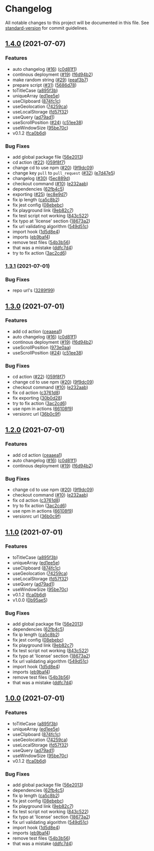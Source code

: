 # Changelog

All notable changes to this project will be documented in this file. See [standard-version](https://github.com/conventional-changelog/standard-version) for commit guidelines.

## [1.4.0](https://github.com/rhymojs/rhymojs/compare/v0.1.1...v1.4.0) (2021-07-07)


### Features

* auto changelog ([#16](https://github.com/xeptao/rhymojs/issues/16)) ([c0d81f1](https://github.com/rhymojs/rhymojs/commits/c0d81f15403703f1d818c2db7b3f6df36a61c630))
* continous deployment ([#19](https://github.com/xeptao/rhymojs/issues/19)) ([f6d94b2](https://github.com/rhymojs/rhymojs/commits/f6d94b29b7ad75c58469d2c7eab153cacd8e105d))
* make random string ([#29](https://github.com/xeptao/rhymojs/issues/29)) ([eeaf3b7](https://github.com/rhymojs/rhymojs/commits/eeaf3b77e6299bbab0b2ed83d5ef013762a4bc7d))
* prepare script ([#31](https://github.com/xeptao/rhymojs/issues/31)) ([5686d78](https://github.com/rhymojs/rhymojs/commits/5686d78b1224e2e67d89086f5851299a6b04e3d3))
* toTitleCase ([a895f3b](https://github.com/rhymojs/rhymojs/commits/a895f3be481895dd4d75ac47b253fa8337573bb9))
* uniqueArray ([ed1ee5e](https://github.com/rhymojs/rhymojs/commits/ed1ee5eac7e01590e4b8cbda474dc65c4cf4e959))
* useClipboard ([874fc1c](https://github.com/rhymojs/rhymojs/commits/874fc1c19d5859c5ceb3e472e5e0189f105a90a0))
* useGeolocation ([74259ca](https://github.com/rhymojs/rhymojs/commits/74259ca2f9310c09bd021b80df3fe997cbe5bdb0))
* useLocalStorage ([fd57f32](https://github.com/rhymojs/rhymojs/commits/fd57f323c4ee36218c280c7b4a4840ad0b2afab6))
* useQuery ([ad79ad1](https://github.com/rhymojs/rhymojs/commits/ad79ad1276e5b05a25deb111cac2e04bb909153c))
* useScrollPosition ([#24](https://github.com/xeptao/rhymojs/issues/24)) ([c51ee38](https://github.com/rhymojs/rhymojs/commits/c51ee386c30a9803f94618ac92b9382d8c6918be))
* useWindowSize ([95be70c](https://github.com/rhymojs/rhymojs/commits/95be70ce06fd6819976388850c92cc31d8d80fd0))
* v0.1.2 ([fca0b6d](https://github.com/rhymojs/rhymojs/commits/fca0b6dcfa814a39e0f4f2721316704fd2c446a4))


### Bug Fixes

* add global package file ([56e2013](https://github.com/rhymojs/rhymojs/commits/56e20131b88c905be3d34b14cedde5f9f2bc46ca))
* cd action ([#22](https://github.com/xeptao/rhymojs/issues/22)) ([059f8f7](https://github.com/rhymojs/rhymojs/commits/059f8f7f09f3b3cd8fa4598d895214be0f9fc21c))
* change cd to use npm ([#20](https://github.com/xeptao/rhymojs/issues/20)) ([9f9dc09](https://github.com/rhymojs/rhymojs/commits/9f9dc09033311d6d07a032d2b48abd4fd57f124d))
* change key `pull` to `pull_request` ([#32](https://github.com/xeptao/rhymojs/issues/32)) ([e7d47e5](https://github.com/rhymojs/rhymojs/commits/e7d47e545ef6e5092b14dab96d411d98a8ed8bad))
* changelog ([#30](https://github.com/xeptao/rhymojs/issues/30)) ([5ec889d](https://github.com/rhymojs/rhymojs/commits/5ec889dc59332e50c44805133e3754318fda971e))
* checkout command ([#10](https://github.com/xeptao/rhymojs/issues/10)) ([e232aab](https://github.com/rhymojs/rhymojs/commits/e232aab6f1248fc6b2150931ce25fb9cfc8eec50))
* dependencies ([62fb4c5](https://github.com/rhymojs/rhymojs/commits/62fb4c5d9ce8e465a2a34fae004a0d10cc8a139d))
* exporting ([#25](https://github.com/xeptao/rhymojs/issues/25)) ([ec8e9d7](https://github.com/rhymojs/rhymojs/commits/ec8e9d763b3eacd5dcc66cb78a39bb306fc34b81))
* fix ip length ([ca5c8b2](https://github.com/rhymojs/rhymojs/commits/ca5c8b2329dbc92457354b644532be143bd834a7))
* fix jest config ([08ebebc](https://github.com/rhymojs/rhymojs/commits/08ebebcd0cf038e395cb0a169b27ce2bfac08875))
* fix playground link ([9eb82c7](https://github.com/rhymojs/rhymojs/commits/9eb82c7a69015c0523576b5da6981a8cb12dda8e))
* fix test script not working ([843c522](https://github.com/rhymojs/rhymojs/commits/843c5222660512951ca0b883421392e683a5e3c0))
* fix typo at 'license' section ([18673a2](https://github.com/rhymojs/rhymojs/commits/18673a20abf9b8f2817e794d4df2148c9a621e43))
* fix url validating algorithm ([549d51c](https://github.com/rhymojs/rhymojs/commits/549d51cac8c417aa1e92a41807c3f6591e2ddeb3))
* import hook ([1d5d8e4](https://github.com/rhymojs/rhymojs/commits/1d5d8e41872806e8df60c70909e10ed9de5bd6a3))
* imports ([eb9baf4](https://github.com/rhymojs/rhymojs/commits/eb9baf483d1ed007c1916b9e2e3554e3227667ff))
* remove test files ([54b3b56](https://github.com/rhymojs/rhymojs/commits/54b3b567a01edb7994e55ca1f278aff08c410912))
* that was a mistake ([ddfc7d4](https://github.com/rhymojs/rhymojs/commits/ddfc7d47ea142bd2913a1b43ef1c24a0356828f9))
* try to fix action ([3ac2cd6](https://github.com/rhymojs/rhymojs/commits/3ac2cd614e01ee1e16365e434320b742b3859656))

### [1.3.1](https://github.com/rhymojs/rhymojs/compare/v0.1.1...v1.3.1) (2021-07-01)


### Bug Fixes

* repo url's ([3289f99](https://github.com/rhymojs/rhymojs/commits/3289f99cdae5b32c2fa995fad92b4062d865bcd6))

## [1.3.0](https://github.com/rhymojs/rhymojs/compare/v1.1.0...v1.3.0) (2021-07-01)


### Features

* add cd action ([ceaaea1](https://github.com/rhymojs/rhymojs/commits/ceaaea1e332141fbf199356917a42b0ab1f305ba))
* auto changelog ([#16](https://github.com/xeptao/rhymojs/issues/16)) ([c0d81f1](https://github.com/rhymojs/rhymojs/commits/c0d81f15403703f1d818c2db7b3f6df36a61c630))
* continous deployment ([#19](https://github.com/xeptao/rhymojs/issues/19)) ([f6d94b2](https://github.com/rhymojs/rhymojs/commits/f6d94b29b7ad75c58469d2c7eab153cacd8e105d))
* useScrollPosition ([973e0aa](https://github.com/rhymojs/rhymojs/commits/973e0aa41311bbb899113fa99f3d66fa342ed81b))
* useScrollPosition ([#24](https://github.com/xeptao/rhymojs/issues/24)) ([c51ee38](https://github.com/rhymojs/rhymojs/commits/c51ee386c30a9803f94618ac92b9382d8c6918be))


### Bug Fixes

* cd action ([#22](https://github.com/xeptao/rhymojs/issues/22)) ([059f8f7](https://github.com/rhymojs/rhymojs/commits/059f8f7f09f3b3cd8fa4598d895214be0f9fc21c))
* change cd to use npm ([#20](https://github.com/xeptao/rhymojs/issues/20)) ([9f9dc09](https://github.com/rhymojs/rhymojs/commits/9f9dc09033311d6d07a032d2b48abd4fd57f124d))
* checkout command ([#10](https://github.com/xeptao/rhymojs/issues/10)) ([e232aab](https://github.com/rhymojs/rhymojs/commits/e232aab6f1248fc6b2150931ce25fb9cfc8eec50))
* fix cd action ([c3761d8](https://github.com/rhymojs/rhymojs/commits/c3761d83a0a828d14a9f972b336395028763c108))
* fix exporting ([30b0d28](https://github.com/rhymojs/rhymojs/commits/30b0d28ddb5fba4621da67b8985b75263337f896))
* try to fix action ([3ac2cd6](https://github.com/rhymojs/rhymojs/commits/3ac2cd614e01ee1e16365e434320b742b3859656))
* use npm in actions ([66108f9](https://github.com/rhymojs/rhymojs/commits/66108f930cb38937685b437e4a004b371c7aee5f))
* versionrc url ([36b0c9f](https://github.com/rhymojs/rhymojs/commits/36b0c9f992a501007ac3dfc2ebebfb954e8a5384))

## [1.2.0](https://github.com/rhymojs/rhymojs/compare/v1.1.0...v1.2.0) (2021-07-01)


### Features

* add cd action ([ceaaea1](https://github.com/rhymojs/rhymojs/commits/ceaaea1e332141fbf199356917a42b0ab1f305ba))
* auto changelog ([#16](https://github.com/xeptao/rhymojs/issues/16)) ([c0d81f1](https://github.com/rhymojs/rhymojs/commits/c0d81f15403703f1d818c2db7b3f6df36a61c630))
* continous deployment ([#19](https://github.com/xeptao/rhymojs/issues/19)) ([f6d94b2](https://github.com/rhymojs/rhymojs/commits/f6d94b29b7ad75c58469d2c7eab153cacd8e105d))


### Bug Fixes

* change cd to use npm ([#20](https://github.com/xeptao/rhymojs/issues/20)) ([9f9dc09](https://github.com/rhymojs/rhymojs/commits/9f9dc09033311d6d07a032d2b48abd4fd57f124d))
* checkout command ([#10](https://github.com/xeptao/rhymojs/issues/10)) ([e232aab](https://github.com/rhymojs/rhymojs/commits/e232aab6f1248fc6b2150931ce25fb9cfc8eec50))
* fix cd action ([c3761d8](https://github.com/rhymojs/rhymojs/commits/c3761d83a0a828d14a9f972b336395028763c108))
* try to fix action ([3ac2cd6](https://github.com/rhymojs/rhymojs/commits/3ac2cd614e01ee1e16365e434320b742b3859656))
* use npm in actions ([66108f9](https://github.com/rhymojs/rhymojs/commits/66108f930cb38937685b437e4a004b371c7aee5f))
* versionrc url ([36b0c9f](https://github.com/rhymojs/rhymojs/commits/36b0c9f992a501007ac3dfc2ebebfb954e8a5384))

## [1.1.0](https://github.com/rhymojs/rhymojs/compare/v0.1.1...v1.1.0) (2021-07-01)


### Features

* toTitleCase ([a895f3b](https://github.com/rhymojs/rhymojs/commits/a895f3be481895dd4d75ac47b253fa8337573bb9))
* uniqueArray ([ed1ee5e](https://github.com/rhymojs/rhymojs/commits/ed1ee5eac7e01590e4b8cbda474dc65c4cf4e959))
* useClipboard ([874fc1c](https://github.com/rhymojs/rhymojs/commits/874fc1c19d5859c5ceb3e472e5e0189f105a90a0))
* useGeolocation ([74259ca](https://github.com/rhymojs/rhymojs/commits/74259ca2f9310c09bd021b80df3fe997cbe5bdb0))
* useLocalStorage ([fd57f32](https://github.com/rhymojs/rhymojs/commits/fd57f323c4ee36218c280c7b4a4840ad0b2afab6))
* useQuery ([ad79ad1](https://github.com/rhymojs/rhymojs/commits/ad79ad1276e5b05a25deb111cac2e04bb909153c))
* useWindowSize ([95be70c](https://github.com/rhymojs/rhymojs/commits/95be70ce06fd6819976388850c92cc31d8d80fd0))
* v0.1.2 ([fca0b6d](https://github.com/rhymojs/rhymojs/commits/fca0b6dcfa814a39e0f4f2721316704fd2c446a4))
* v1.0.0 ([0b95ae5](https://github.com/rhymojs/rhymojs/commits/0b95ae5b78ef094119cf722df4152bf8a8e83dc4))


### Bug Fixes

* add global package file ([56e2013](https://github.com/rhymojs/rhymojs/commits/56e20131b88c905be3d34b14cedde5f9f2bc46ca))
* dependencies ([62fb4c5](https://github.com/rhymojs/rhymojs/commits/62fb4c5d9ce8e465a2a34fae004a0d10cc8a139d))
* fix ip length ([ca5c8b2](https://github.com/rhymojs/rhymojs/commits/ca5c8b2329dbc92457354b644532be143bd834a7))
* fix jest config ([08ebebc](https://github.com/rhymojs/rhymojs/commits/08ebebcd0cf038e395cb0a169b27ce2bfac08875))
* fix playground link ([9eb82c7](https://github.com/rhymojs/rhymojs/commits/9eb82c7a69015c0523576b5da6981a8cb12dda8e))
* fix test script not working ([843c522](https://github.com/rhymojs/rhymojs/commits/843c5222660512951ca0b883421392e683a5e3c0))
* fix typo at 'license' section ([18673a2](https://github.com/rhymojs/rhymojs/commits/18673a20abf9b8f2817e794d4df2148c9a621e43))
* fix url validating algorithm ([549d51c](https://github.com/rhymojs/rhymojs/commits/549d51cac8c417aa1e92a41807c3f6591e2ddeb3))
* import hook ([1d5d8e4](https://github.com/rhymojs/rhymojs/commits/1d5d8e41872806e8df60c70909e10ed9de5bd6a3))
* imports ([eb9baf4](https://github.com/rhymojs/rhymojs/commits/eb9baf483d1ed007c1916b9e2e3554e3227667ff))
* remove test files ([54b3b56](https://github.com/rhymojs/rhymojs/commits/54b3b567a01edb7994e55ca1f278aff08c410912))
* that was a mistake ([ddfc7d4](https://github.com/rhymojs/rhymojs/commits/ddfc7d47ea142bd2913a1b43ef1c24a0356828f9))

## [1.0.0](https://github.com/rhymojs/rhymojs/compare/v0.1.1...v1.0.0) (2021-07-01)


### Features

* toTitleCase ([a895f3b](https://github.com/rhymojs/rhymojs/commits/a895f3be481895dd4d75ac47b253fa8337573bb9))
* uniqueArray ([ed1ee5e](https://github.com/rhymojs/rhymojs/commits/ed1ee5eac7e01590e4b8cbda474dc65c4cf4e959))
* useClipboard ([874fc1c](https://github.com/rhymojs/rhymojs/commits/874fc1c19d5859c5ceb3e472e5e0189f105a90a0))
* useGeolocation ([74259ca](https://github.com/rhymojs/rhymojs/commits/74259ca2f9310c09bd021b80df3fe997cbe5bdb0))
* useLocalStorage ([fd57f32](https://github.com/rhymojs/rhymojs/commits/fd57f323c4ee36218c280c7b4a4840ad0b2afab6))
* useQuery ([ad79ad1](https://github.com/rhymojs/rhymojs/commits/ad79ad1276e5b05a25deb111cac2e04bb909153c))
* useWindowSize ([95be70c](https://github.com/rhymojs/rhymojs/commits/95be70ce06fd6819976388850c92cc31d8d80fd0))
* v0.1.2 ([fca0b6d](https://github.com/rhymojs/rhymojs/commits/fca0b6dcfa814a39e0f4f2721316704fd2c446a4))


### Bug Fixes

* add global package file ([56e2013](https://github.com/rhymojs/rhymojs/commits/56e20131b88c905be3d34b14cedde5f9f2bc46ca))
* dependencies ([62fb4c5](https://github.com/rhymojs/rhymojs/commits/62fb4c5d9ce8e465a2a34fae004a0d10cc8a139d))
* fix ip length ([ca5c8b2](https://github.com/rhymojs/rhymojs/commits/ca5c8b2329dbc92457354b644532be143bd834a7))
* fix jest config ([08ebebc](https://github.com/rhymojs/rhymojs/commits/08ebebcd0cf038e395cb0a169b27ce2bfac08875))
* fix playground link ([9eb82c7](https://github.com/rhymojs/rhymojs/commits/9eb82c7a69015c0523576b5da6981a8cb12dda8e))
* fix test script not working ([843c522](https://github.com/rhymojs/rhymojs/commits/843c5222660512951ca0b883421392e683a5e3c0))
* fix typo at 'license' section ([18673a2](https://github.com/rhymojs/rhymojs/commits/18673a20abf9b8f2817e794d4df2148c9a621e43))
* fix url validating algorithm ([549d51c](https://github.com/rhymojs/rhymojs/commits/549d51cac8c417aa1e92a41807c3f6591e2ddeb3))
* import hook ([1d5d8e4](https://github.com/rhymojs/rhymojs/commits/1d5d8e41872806e8df60c70909e10ed9de5bd6a3))
* imports ([eb9baf4](https://github.com/rhymojs/rhymojs/commits/eb9baf483d1ed007c1916b9e2e3554e3227667ff))
* remove test files ([54b3b56](https://github.com/rhymojs/rhymojs/commits/54b3b567a01edb7994e55ca1f278aff08c410912))
* that was a mistake ([ddfc7d4](https://github.com/rhymojs/rhymojs/commits/ddfc7d47ea142bd2913a1b43ef1c24a0356828f9))
